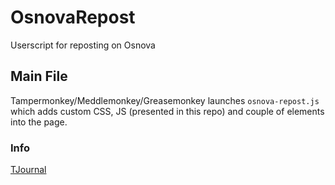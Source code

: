 # OsnovaRepost
Userscript for reposting on Osnova


## Main File
Tampermonkey/Meddlemonkey/Greasemonkey launches `osnova-repost.js` which adds custom CSS, JS (presented in this repo) and couple of elements into the page.


### Info
[TJournal](https://tjournal.ru/u/99944-serguun42/179373-novoe-rasshirenie-reposty-dlya-vseh-i-kazhdogo)
